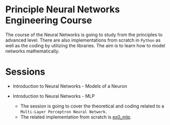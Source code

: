 # Principle Neural Networks Engineering Course
The course of the Neural Networks is going to study from the principles to advanced level. There are also
implementations from scratch in `Python` as well as the coding by utilizing the libraries. The aim is to learn how to
model networks mathematically.


# Sessions
- Introduction to Neural Networks - Models of a Neuron

- Introduction to Neural Networks - MLP

    - The session is going to cover the theoretical and coding related to a `Multi-Layer Perceptron Neural Network`.
    - The related implementation from scratch is [ex0_mlp](examples/ex0_mlp.py).

